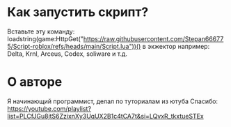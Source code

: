 # Как запустить скрипт? 
Вставьте эту команду: loadstring(game:HttpGet("https://raw.githubusercontent.com/Stepan666775/Script-roblox/refs/heads/main/Script.lua"))() в экжектор например: Delta, Krnl, Arceus, Codex, soliware и т.д. 
# О авторе
Я начинающий программист, делал по туториалам из ютуба
Спасибо: https://youtube.com/playlist?list=PLCfJGu8jtS6ZzixnXy3UqUX2B1c4tCA7t&si=LQvxR_tkxtueSTEx
